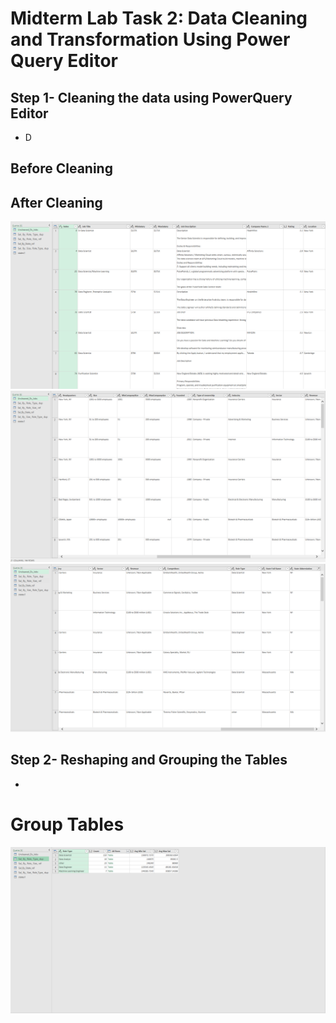 # Midterm Lab Task 2: Data Cleaning and Transformation Using Power Query Editor
## Step 1- Cleaning the data using PowerQuery Editor
- D
 ## Before Cleaning
 ## After Cleaning
 ![image alt ](https://github.com/Vmallari24-Hub/EDM-Portfolio/blob/378a76220ee3cba44e5034d3cacad77fd3c1419a/Lab%20Task%202/Image/Uncleaned%20Ds%20jobs.PNG)
 ![image alt](https://github.com/Vmallari24-Hub/EDM-Portfolio/blob/1773f8cf095af0da41c064c794c9ba3eae069e35/Lab%20Task%202/Image/Uncleaned%20Ds%20jobs2.PNG)
 ![image alt](https://github.com/Vmallari24-Hub/EDM-Portfolio/blob/475fcc933dc79fc29bf9c8c17324a019b2125b0d/Lab%20Task%202/Image/Uncleaned%20Ds%20jobs3.PNG)
 ## Step 2- Reshaping and Grouping the Tables
 -
 # Group Tables 
 ![image alt](https://github.com/Vmallari24-Hub/EDM-Portfolio/blob/c5a46773e40949a913bb76847de59de546ded78b/Lab%20Task%202/Image/Role%20type%20Dup.PNG)
 
